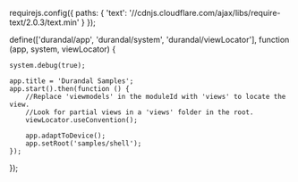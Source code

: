 ﻿requirejs.config({
    paths: {
      'text': '//cdnjs.cloudflare.com/ajax/libs/require-text/2.0.3/text.min'
    }
});

define(['durandal/app', 'durandal/system', 'durandal/viewLocator'],
  function (app, system, viewLocator) {
    
    system.debug(true);
    
    app.title = 'Durandal Samples';
    app.start().then(function () {
        //Replace 'viewmodels' in the moduleId with 'views' to locate the view.
        //Look for partial views in a 'views' folder in the root.
        viewLocator.useConvention();

        app.adaptToDevice();
        app.setRoot('samples/shell');
    });
});
